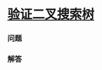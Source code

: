 # [验证二叉搜索树](https://leetcode-cn.com/problems/validate-binary-search-tree)

### 问题

### 解答

```

```

